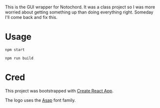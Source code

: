 This is the GUI wrapper for Notochord. It was a class project so I was more
worried about getting something up than doing everything right. Someday I'll
come back and fix this.

# Usage

`npm start`

`npm run build`

# Cred

This project was bootstrapped with [Create React App](https://github.com/facebook/create-react-app).

The logo uses the [Asap](https://github.com/Omnibus-Type/Asap) font family.